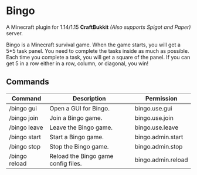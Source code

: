 # Bingo
A Minecraft plugin for 1.14/1.15 **CraftBukkit** *(Also supports Spigot and Paper)* server.

Bingo is a Minecraft survival game. When the game starts, you will get a 5*5 task panel. You need to complete the tasks inside as much as possible. Each time you complete a task, you will get a square of the panel. If you can get 5 in a row either in a row, column, or diagonal, you win!
  
## Commands
|Command|Description|Permission|
|----|----|----|
|/bingo gui|Open a GUI for Bingo.|bingo.use.gui|
|/bingo join|Join a Bingo game.|bingo.use.join|
|/bingo leave|Leave the Bingo game.|bingo.use.leave|
|/bingo start|Start a Bingo game.|bingo.admin.start|
|/bingo stop|Stop the Bingo game.|bingo.admin.stop|  
|/bingo reload|Reload the Bingo game config files.|bingo.admin.reload|  